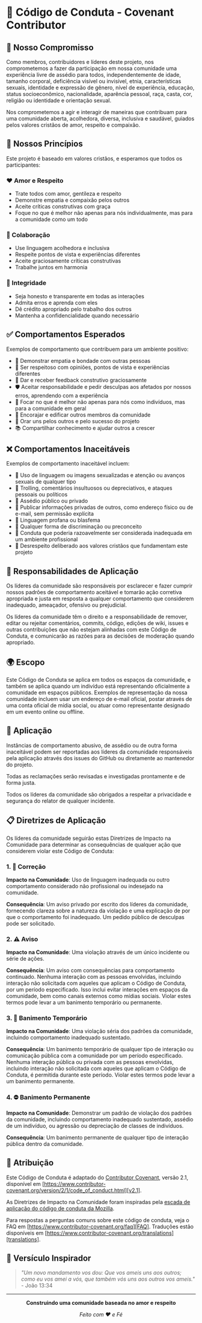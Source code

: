 # 🤝 Código de Conduta - Covenant Contributor

## 📜 Nosso Compromisso

Como membros, contribuidores e líderes deste projeto, nos comprometemos a fazer da participação em nossa comunidade uma experiência livre de assédio para todos, independentemente de idade, tamanho corporal, deficiência visível ou invisível, etnia, características sexuais, identidade e expressão de gênero, nível de experiência, educação, status socioeconômico, nacionalidade, aparência pessoal, raça, casta, cor, religião ou identidade e orientação sexual.

Nos comprometemos a agir e interagir de maneiras que contribuam para uma comunidade aberta, acolhedora, diversa, inclusiva e saudável, guiados pelos valores cristãos de amor, respeito e compaixão.

## 🎯 Nossos Princípios

Este projeto é baseado em valores cristãos, e esperamos que todos os participantes:

### ❤️ Amor e Respeito
- Trate todos com amor, gentileza e respeito
- Demonstre empatia e compaixão pelos outros
- Aceite críticas construtivas com graça
- Foque no que é melhor não apenas para nós individualmente, mas para a comunidade como um todo

### 🤝 Colaboração
- Use linguagem acolhedora e inclusiva
- Respeite pontos de vista e experiências diferentes
- Aceite graciosamente críticas construtivas
- Trabalhe juntos em harmonia

### 🙏 Integridade
- Seja honesto e transparente em todas as interações
- Admita erros e aprenda com eles
- Dê crédito apropriado pelo trabalho dos outros
- Mantenha a confidencialidade quando necessário

## ✅ Comportamentos Esperados

Exemplos de comportamento que contribuem para um ambiente positivo:

- 💝 Demonstrar empatia e bondade com outras pessoas
- 🤝 Ser respeitoso com opiniões, pontos de vista e experiências diferentes
- 💬 Dar e receber feedback construtivo graciosamente
- 🛡️ Aceitar responsabilidade e pedir desculpas aos afetados por nossos erros, aprendendo com a experiência
- 🎯 Focar no que é melhor não apenas para nós como indivíduos, mas para a comunidade em geral
- 🌟 Encorajar e edificar outros membros da comunidade
- 🙏 Orar uns pelos outros e pelo sucesso do projeto
- 📚 Compartilhar conhecimento e ajudar outros a crescer

## ❌ Comportamentos Inaceitáveis

Exemplos de comportamento inaceitável incluem:

- 🚫 Uso de linguagem ou imagens sexualizadas e atenção ou avanços sexuais de qualquer tipo
- 🚫 Trolling, comentários insultuosos ou depreciativos, e ataques pessoais ou políticos
- 🚫 Assédio público ou privado
- 🚫 Publicar informações privadas de outros, como endereço físico ou de e-mail, sem permissão explícita
- 🚫 Linguagem profana ou blasfema
- 🚫 Qualquer forma de discriminação ou preconceito
- 🚫 Conduta que poderia razoavelmente ser considerada inadequada em um ambiente profissional
- 🚫 Desrespeito deliberado aos valores cristãos que fundamentam este projeto

## 👮 Responsabilidades de Aplicação

Os líderes da comunidade são responsáveis por esclarecer e fazer cumprir nossos padrões de comportamento aceitável e tomarão ação corretiva apropriada e justa em resposta a qualquer comportamento que considerem inadequado, ameaçador, ofensivo ou prejudicial.

Os líderes da comunidade têm o direito e a responsabilidade de remover, editar ou rejeitar comentários, commits, código, edições de wiki, issues e outras contribuições que não estejam alinhadas com este Código de Conduta, e comunicarão as razões para as decisões de moderação quando apropriado.

## 🌍 Escopo

Este Código de Conduta se aplica em todos os espaços da comunidade, e também se aplica quando um indivíduo está representando oficialmente a comunidade em espaços públicos. Exemplos de representação da nossa comunidade incluem usar um endereço de e-mail oficial, postar através de uma conta oficial de mídia social, ou atuar como representante designado em um evento online ou offline.

## 🚨 Aplicação

Instâncias de comportamento abusivo, de assédio ou de outra forma inaceitável podem ser reportadas aos líderes da comunidade responsáveis pela aplicação através dos issues do GitHub ou diretamente ao mantenedor do projeto.

Todas as reclamações serão revisadas e investigadas prontamente e de forma justa.

Todos os líderes da comunidade são obrigados a respeitar a privacidade e segurança do relator de qualquer incidente.

## 📋 Diretrizes de Aplicação

Os líderes da comunidade seguirão estas Diretrizes de Impacto na Comunidade para determinar as consequências de qualquer ação que considerem violar este Código de Conduta:

### 1. 🔔 Correção

**Impacto na Comunidade**: Uso de linguagem inadequada ou outro comportamento considerado não profissional ou indesejado na comunidade.

**Consequência**: Um aviso privado por escrito dos líderes da comunidade, fornecendo clareza sobre a natureza da violação e uma explicação de por que o comportamento foi inadequado. Um pedido público de desculpas pode ser solicitado.

### 2. ⚠️ Aviso

**Impacto na Comunidade**: Uma violação através de um único incidente ou série de ações.

**Consequência**: Um aviso com consequências para comportamento continuado. Nenhuma interação com as pessoas envolvidas, incluindo interação não solicitada com aqueles que aplicam o Código de Conduta, por um período especificado. Isso inclui evitar interações em espaços da comunidade, bem como canais externos como mídias sociais. Violar estes termos pode levar a um banimento temporário ou permanente.

### 3. 🚫 Banimento Temporário

**Impacto na Comunidade**: Uma violação séria dos padrões da comunidade, incluindo comportamento inadequado sustentado.

**Consequência**: Um banimento temporário de qualquer tipo de interação ou comunicação pública com a comunidade por um período especificado. Nenhuma interação pública ou privada com as pessoas envolvidas, incluindo interação não solicitada com aqueles que aplicam o Código de Conduta, é permitida durante este período. Violar estes termos pode levar a um banimento permanente.

### 4. ⛔ Banimento Permanente

**Impacto na Comunidade**: Demonstrar um padrão de violação dos padrões da comunidade, incluindo comportamento inadequado sustentado, assédio de um indivíduo, ou agressão ou depreciação de classes de indivíduos.

**Consequência**: Um banimento permanente de qualquer tipo de interação pública dentro da comunidade.

## 📖 Atribuição

Este Código de Conduta é adaptado do [Contributor Covenant][homepage], versão 2.1, disponível em [https://www.contributor-covenant.org/version/2/1/code_of_conduct.html][v2.1].

As Diretrizes de Impacto na Comunidade foram inspiradas pela [escada de aplicação do código de conduta da Mozilla][Mozilla CoC].

Para respostas a perguntas comuns sobre este código de conduta, veja o FAQ em [https://www.contributor-covenant.org/faq][FAQ]. Traduções estão disponíveis em [https://www.contributor-covenant.org/translations][translations].

[homepage]: https://www.contributor-covenant.org
[v2.1]: https://www.contributor-covenant.org/version/2/1/code_of_conduct.html
[Mozilla CoC]: https://github.com/mozilla/diversity
[FAQ]: https://www.contributor-covenant.org/faq
[translations]: https://www.contributor-covenant.org/translations

## 🙏 Versículo Inspirador

> *"Um novo mandamento vos dou: Que vos ameis uns aos outros; como eu vos amei a vós, que também vós uns aos outros vos ameis."* - João 13:34

---

<div align="center">

**Construindo uma comunidade baseada no amor e respeito**

*Feito com ♥ e Fé*

</div>
